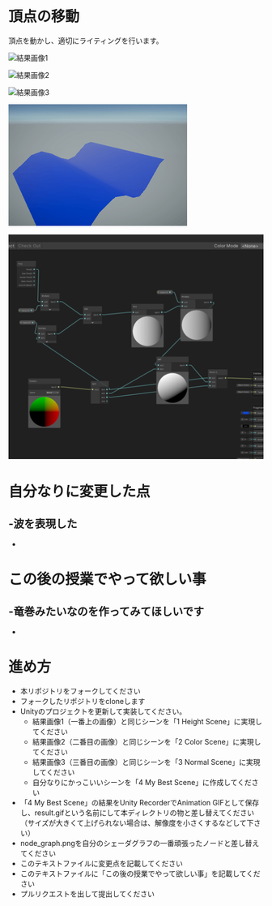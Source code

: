 # 頂点の移動
頂点を動かし、適切にライティングを行います。

![結果画像1](result1.gif)

![結果画像2](result2.gif)

![結果画像3](result3.gif)

![結果画像](result.gif)

![シェーダグラフ](node_graph.png)

# 自分なりに変更した点
-波を表現した
-
-
# この後の授業でやって欲しい事
-竜巻みたいなのを作ってみてほしいです
-
-


# 進め方

- 本リポジトリをフォークしてください
- フォークしたリポジトリをcloneします
- Unityのプロジェクトを更新して実装してください。
  - 結果画像1（一番上の画像）と同じシーンを「1 Height Scene」に実現してください
  - 結果画像2（二番目の画像）と同じシーンを「2 Color Scene」に実現してください
  - 結果画像3（三番目の画像）と同じシーンを「3 Normal Scene」に実現してください
  - 自分なりにかっこいいシーンを「4 My Best Scene」に作成してください
- 「4 My Best Scene」の結果をUnity RecorderでAnimation GIFとして保存し、result.gifという名前にして本ディレクトリの物と差し替えてください（サイズが大きくて上げられない場合は、解像度を小さくするなどして下さい）
- node_graph.pngを自分のシェーダグラフの一番頑張ったノードと差し替えてください
- このテキストファイルに変更点を記載してください
- このテキストファイルに「この後の授業でやって欲しい事」を記載してください
- プルリクエストを出して提出してください
